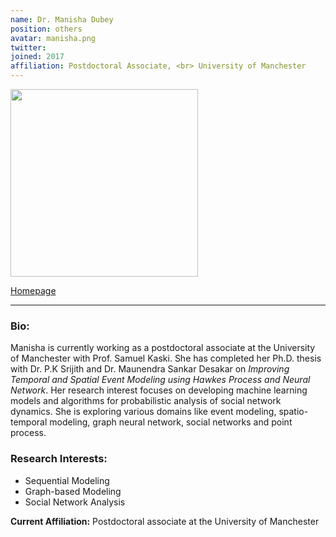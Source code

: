 ```yaml
---
name: Dr. Manisha Dubey
position: others
avatar: manisha.png
twitter: 
joined: 2017
affiliation: Postdoctoral Associate, <br> University of Manchester
---
```


<img width="300" src="{{site.baseurl}}/images/people/{{page.avatar}}" data-action="zoom">

<a href="https://sites.google.com/view/manisha-dubey" target=_blank >Homepage</a> 
<hr>

### Bio:

Manisha is currently working as a postdoctoral associate at the University of Manchester with Prof. Samuel Kaski. She has completed her Ph.D. thesis with Dr. P.K Srijith and Dr. Maunendra Sankar Desakar on *Improving Temporal and Spatial Event Modeling using Hawkes Process and Neural Network*. Her research interest focuses on developing machine learning models and algorithms for probabilistic analysis of social network dynamics. She is exploring various domains like event modeling, spatio-temporal modeling, graph neural network, social networks and point process. 


### Research Interests:
- Sequential Modeling
- Graph-based Modeling
- Social Network Analysis

**Current Affiliation:** Postdoctoral associate at the University of Manchester

